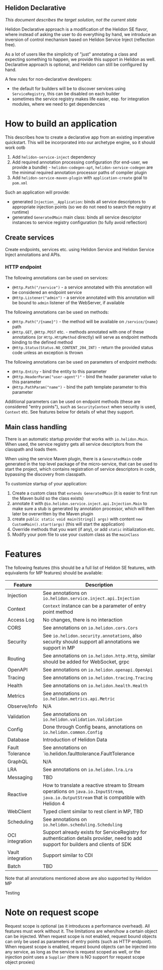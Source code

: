 Helidon Declarative
----

_This document describes the target solution, not the current state_

Helidon Declarative approach is a modification of the Helidon SE flavor, where instead of asking the user to do everything by
hand, we introduce an inversion of control mechanism based on Helidon Service Inject (reflection free).

As a lot of users like the simplicity of "just" annotating a class and expecting something to happen, we provide this support
in Helidon as well. Declarative approach is optional, and Helidon can still be configured by hand.

A few rules for non-declarative developers:

- the default for builders will be to discover services using `ServiceRegistry`, this can be disabled on each builder
- sometimes the service registry makes life easier, esp. for integration modules, where we need to get dependencies

# How to build an application
This describes how to create a declarative app from an existing imperative quickstart. This will be incorporated into our archetype engine, so it should work ootb

1. Add `helidon-service-inject` dependency
2. Add required annotation processing configuration (for end-user, we provide a bundle) - `helidon-codegen-apt`, `helidon-service-codegen` are the minimal required annotation processor paths of compiler plugin
3. Add `helidon-service-maven-plugin` with `application-create` goal to `pom.xml`

Such an application will provide:
- generated `Injection__Application`: binds all service descriptors to appropriate injection points (so we do not need to search the registry at runtime)
- generated `GeneratedMain` main class: binds all service descriptor instances to service registry configuration (to fully avoid reflection) 

## Create services
Create endpoints, services etc. using Helidon Service and Helidon Service Inject annotations and APIs.

### HTTP endpoint

The following annotations can be used on services:
- `@Http.Path("/service")` - a service annotated with this annotation will be considered an endpoint service
- `@Http.Listener("admin")` - a service annotated with this annotation will be bound to `admin` listener of the WebServer, if available

The following annotations can be used on methods:
- `@Http.Path("/{name}")` - the method will be available on `/service/{name}` path 
- `@Http.GET`, `@Http.POST` etc. - methods annotated with one of these annotations (or `Http.HttpMethod` directly) will serve as endpoint methods binding to the defined method
- `@Http.Status(Status.NO_CONTENT_204_INT)` - return the provided status code unless an exception is thrown

The following annotations can be used on parameters of endpoint methods:
- `@Http.Entity` - bind the entity to this parameter
- `@Http.HeaderParam("user-agent")"` - bind the header parameter value to this parameter
- `@Http.PathParam("name")` - bind the path template parameter to this parameter

Additional parameters can be used on endpoint methods (these are considered "entry points"), such as `SecurityContext` when security is used, `Context` etc. See features below for details of what they support. 


## Main class handling

There is an automatic startup provider that works with `io.helidon.Main`. When used, the service registry
gets all service descriptors from the classpath and loads them. 

When using the service Maven plugin, there is a `GeneratedMain` code generated in the top level package of the micro-service, that can be used to start the project, which contains registration of service descriptors in code, bypassing the discovery from classpath.

To customize startup of your application:
1. Create a custom class that `extends GeneratedMain` (it is easier to first run the Maven build so the class exists)
2. annotate it with `@io.helidon.service.inject.api.Injection.Main` to make sure a stub is generated by annotation processor, which will then later be overwritten by the Maven plugin
3. create `public static void main(String[] args)` with content `new CustomMain().start(args)` (this will start the application)
4. Override methods that you want (if any), or add `static` initialization etc.
5. Modify your pom file to use your custom class as the `mainClass`

# Features

The following features (this should be a full list of Helidon SE features, with equivalents for MP features) should be available:

| Feature           | Description                                                                                                                                |
|-------------------|--------------------------------------------------------------------------------------------------------------------------------------------|
| Injection         | See annotations on `io.helidon.service.inject.api.Injection`                                                                               |
| Context           | `Context` instance can be a parameter of entry point method                                                                                |
| Access Log        | No changes, there is no interaction                                                                                                        |
| CORS              | See annotations on `io.helidon.cors.Cors`                                                                                                  |
| Security          | See `io.helidon.security.annotations`, also security should support all annotations we support in MP                                       |
| Routing           | See annotations on `io.helidon.http.Http`, similar should be added for WebSocket, grpc                                                     |
| OpenAPI           | See annotations on `io.helidon.openapi.OpenApi`                                                                                            |
| Tracing           | See annotations on `io.helidon.tracing.Tracing`                                                                                            |
| Health            | See annotations on `io.helidon.health.Health`                                                                                              |
| Metrics           | See annotations on `io.helidon.metrics.api.Metric`                                                                                         |
| Observe/Info      | N/A                                                                                                                                        |
| Validation        | See annotations on `io.helidon.validation.Validation`                                                                                      |
| Config            | Done through Config beans, annotations on `io.helidon.common.Config`                                                                       |
| Database          | Introduction of Helidon Data                                                                                                               |
| Fault Tolerance   | See annotations on `io.helidon.faulttolerance.FaultTolerance                                                                               |
| GraphQL           | N/A                                                                                                                                        |
| LRA               | See annotations on `io.helidon.lra.Lra`                                                                                                    |
| Messaging         | TBD                                                                                                                                        |
| Reactive          | How to translate a reactive stream to Stream operations on `java.io.InputStream`, `java.io.OutputStream` that is compatible with Helidon 4 |
| WebClient         | Typed client similar to rest client in MP, TBD                                                                                             |
| Scheduling        | See annotations on `io.helidon.scheduling.Scheduling`                                                                                      |
| OCI integration   | Support already exists for ServiceRegistry for authentication details provider, need to add support for builders and clients of SDK        |
| Vault integration | Support similar to CDI                                                                                                                     |
| Batch             | TBD                                                                                                                                        |

Note that all annotations mentioned above are also supported by Helidon MP

Testing

# Note on request scope

Request scope is optional (as it introduces a performance overhead). All features must work without it.
The limitations are when/how a certain object can be injected.
When request scope is not enabled, request bound objects can only be used as parameters of entry points (such as HTTP endpoint).
When request scope is enabled, request bound objects can be injected into any service, as long as the service is request scoped as
well, or the injection point uses a `Supplier` (there is NO support for request scope object proxies)